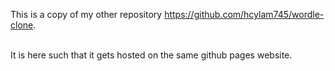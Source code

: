 This is a copy of my other repository https://github.com/hcylam745/wordle-clone.

<br/>
It is here such that it gets hosted on the same github pages website.
